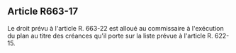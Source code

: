 Article R663-17
----
Le droit prévu à l'article R. 663-22 est alloué au commissaire à l'exécution du
plan au titre des créances qu'il porte sur la liste prévue à l'article R.
622-15.
